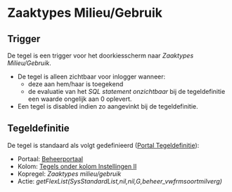 # Zaaktypes Milieu/Gebruik

## Trigger

De tegel is een trigger voor het doorkiesscherm naar *Zaaktypes Milieu/Gebruik*.

- De tegel is alleen zichtbaar voor inlogger wanneer:
  - deze aan hem/haar is toegekend
  - de evaluatie van het *SQL statement onzichtbaar* bij de tegeldefinitie een waarde ongelijk aan 0 oplevert.
- Een tegel is disabled indien zo aangevinkt bij de tegeldefinitie.

## Tegeldefinitie

De tegel is standaard als volgt gedefinieerd ([Portal Tegeldefinitie](../../../../instellen_inrichten/portaldefinitie/portal_tegel.md)):

- Portaal: [Beheerportaal](README.md)
- Kolom: [Tegels onder kolom Instellingen II](tegels_onder_kolom_instellingen_ii/README.md)
- Kopregel: *Zaaktypes milieu/gebruik*
- Actie: *getFlexList(SysStandardList,nil,nil,G,beheer_vwfrmsoortmilverg)*
